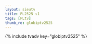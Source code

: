 ```yaml
--- 
layout: sieutv
title: PL2525 s1
tags: [PLtv]
thumb_re: globiptv2525
---
```

{% include tvadv key="globiptv2525" %} 

